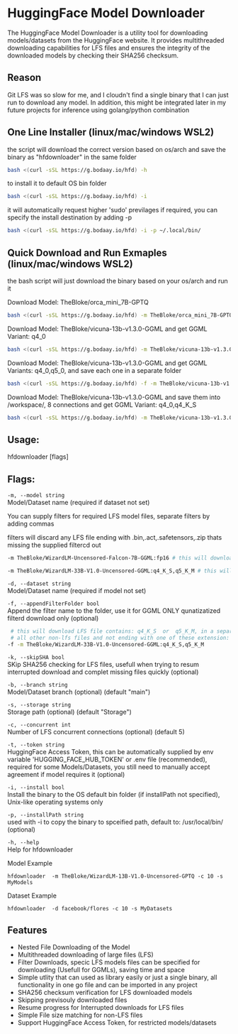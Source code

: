 # HuggingFace Model Downloader

The HuggingFace Model Downloader is a utility tool for downloading models/datasets from the HuggingFace website. It provides multithreaded downloading capabilities for LFS files and ensures the integrity of the downloaded models by checking their SHA256 checksum. 


## Reason

Git LFS was so slow for me, and I cloudn't find a single binary that I can just run to download any model. In addition, this might be integrated later in my future projects for inference using golang/python combination



## One Line Installer (linux/mac/windows WSL2)

the script will download the correct version based on os/arch and save the binary as "hfdownloader" in the same folder
```bash
bash <(curl -sSL https://g.bodaay.io/hfd) -h
```

to install it to default OS bin folder
```bash
bash <(curl -sSL https://g.bodaay.io/hfd) -i
```

it will automatically request higher 'sudo' previlages if required, you can specify the install destination by adding -p
```bash
bash <(curl -sSL https://g.bodaay.io/hfd) -i -p ~/.local/bin/
```

## Quick Download and Run Exmaples (linux/mac/windows WSL2)

the bash script will just download the binary based on your os/arch and run it

Download Model: TheBloke/orca_mini_7B-GPTQ
```bash
bash <(curl -sSL https://g.bodaay.io/hfd) -m TheBloke/orca_mini_7B-GPTQ
```

Download Model: TheBloke/vicuna-13b-v1.3.0-GGML and get GGML Variant: q4_0
```bash
bash <(curl -sSL https://g.bodaay.io/hfd) -m TheBloke/vicuna-13b-v1.3.0-GGML:q4_0
```

Download Model: TheBloke/vicuna-13b-v1.3.0-GGML and get GGML Variants: q4_0,q5_0, and save each one in a separate folder
```bash
bash <(curl -sSL https://g.bodaay.io/hfd) -f -m TheBloke/vicuna-13b-v1.3.0-GGML:q4_0,q5_0
```

Download Model: TheBloke/vicuna-13b-v1.3.0-GGML and save them into /workspace/, 8 connections and get GGML Variant: q4_0,q4_K_S
```bash
bash <(curl -sSL https://g.bodaay.io/hfd) -m TheBloke/vicuna-13b-v1.3.0-GGML:q4_0,q4_K_S -c 8 -s /workspace/
```


## Usage:

  hfdownloader [flags]

## Flags:

`-m, --model string`  
Model/Dataset name (required if dataset not set)

You can supply filters for required LFS model files, separate filters by adding commas

filters will discard any LFS file ending with .bin,.act,.safetensors,.zip thats missing the supplied filtercd out 
```bash
-m TheBloke/WizardLM-Uncensored-Falcon-7B-GGML:fp16 # this will download LFS file contains: fp16
```
```bash
-m TheBloke/WizardLM-33B-V1.0-Uncensored-GGML:q4_K_S,q5_K_M # this will download LFS file contains: q4_K_S  or  q5_K_M
```
`-d, --dataset string`  
Model/Dataset name (required if model not set)

`-f, --appendFilterFolder bool`  
Append the filter name to the folder, use it for GGML ONLY qunatizatized filterd download only (optional)

```bash
 # this will download LFS file contains: q4_K_S  or  q5_K_M, in a separate folders by appending the filder name to model folder name
 # all other non-lfs files and not ending with one of these extension: .bin,.safetensors,.meta,.zip will be availale in each folder
-f -m TheBloke/WizardLM-33B-V1.0-Uncensored-GGML:q4_K_S,q5_K_M
```

`-k, --skipSHA bool`  
SKip SHA256 checking for LFS files, usefull when trying to resum interrupted download and complet missing files quickly (optional)


`-b, --branch string`  
Model/Dataset branch (optional) (default "main")

`-s, --storage string`  
Storage path (optional) (default "Storage")

`-c, --concurrent int`  
Number of LFS concurrent connections (optional) (default 5)

`-t, --token string`  
HuggingFace Access Token, this can be automatically supplied by env variable 'HUGGING_FACE_HUB_TOKEN' or .env file (recommended), required for some Models/Datasets, you still need to manually accept agreement if model requires it (optional)

`-i, --install bool`  
Install the binary to the OS default bin folder (if installPath not specified), Unix-like operating systems only

`-p, --installPath string`  
used with -i to copy the binary to spceified path, default to: /usr/local/bin/ (optional)



`-h, --help`  
Help for hfdownloader



Model Example
```shell
hfdownloader  -m TheBloke/WizardLM-13B-V1.0-Uncensored-GPTQ -c 10 -s MyModels
```

Dataset Example
```shell
hfdownloader  -d facebook/flores -c 10 -s MyDatasets
```



## Features
- Nested File Downloading of the Model
- Multithreaded downloading of large files (LFS)
- Filter Downloads, specic LFS models files can be specified for downloading (Usefull for GGMLs), saving time and space
- Simple utlity that can used as library easily or just a single binary, all functionality in one go file and can be imported in any project
- SHA256 checksum verification for LFS downloaded models
- Skipping previsouly downloaded files
- Resume progress for Interrupted downloads for LFS files
- Simple File size matching for non-LFS files
- Support HuggingFace Access Token, for restricted models/datasets



